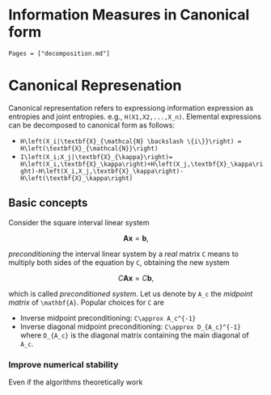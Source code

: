 # Information Measures in Canonical form

```@contents
Pages = ["decomposition.md"]
```

# Canonical Represenation
Canonical representation refers to expressiong information expression as entropies and joint entropies. e.g., ``H(X1,X2,...,X_n)``. Elemental expressions can be decomposed to canonical form as follows:
* ``H\left(X_i|\textbf{X}_{\mathcal{N} \backslash \{i\}}\right) = H\left(\textbf{X}_{\mathcal{N}}\right)``
* ``I\left(X_i;X_j|\textbf{X}_{\kappa}\right)= H\left(X_i,\textbf{X}_\kappa\right)+H\left(X_j,\textbf{X}_\kappa\right)-H\left(X_i,X_j,\textbf{X}_\kappa\right)-H\left(\textbf{X}_\kappa\right)``

## Basic concepts

Consider the square interval linear system

```math
\mathbf{Ax}=\mathbf{b},
```

*preconditioning* the interval linear system by a *real* matrix ``C`` means to multiply both sides of the equation by ``C``, obtaining the new system

```math
C\mathbf{Ax}=C\mathbf{b},
```

which is called *preconditioned system*. Let us denote by ``A_c`` the *midpoint matrix* of ``\mathbf{A}``. Popular choices for ``C`` are

- Inverse midpoint preconditioning: ``C\approx A_c^{-1}``
- Inverse diagonal midpoint preconditioning: ``C\approx D_{A_c}^{-1}`` where ``D_{A_c}`` is the diagonal matrix containing the main diagonal of ``A_c``.




### Improve numerical stability

Even if the algorithms theoretically work